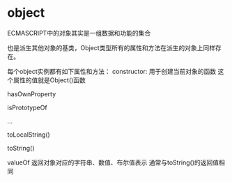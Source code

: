 # object

ECMASCRIPT中的对象其实是一组数据和功能的集合

也是派生其他对象的基类，Object类型所有的属性和方法在派生的对象上同样存在。

每个object实例都有如下属性和方法：
constructor: 用于创建当前对象的函数  这个属性的值就是Object()函数

hasOwnProperty

isPrototypeOf

...

toLocalString()

toString()

valueOf  返回对象对应的字符串、数值、布尔值表示 通常与toString()的返回值相同






